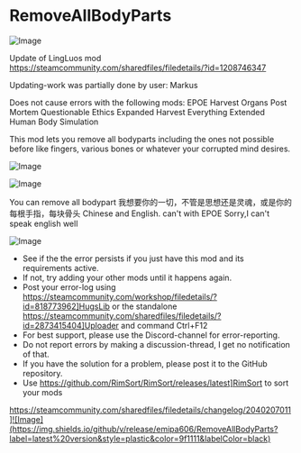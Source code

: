 # RemoveAllBodyParts

![Image](https://i.imgur.com/buuPQel.png)

Update of LingLuos mod
https://steamcommunity.com/sharedfiles/filedetails/?id=1208746347

Updating-work was partially done by user: Markus

Does not cause errors with the following mods:
EPOE
Harvest Organs Post Mortem
Questionable Ethics Expanded
Harvest Everything
Extended Human Body Simulation

This mod lets you remove all bodyparts including the ones not possible before like fingers, various bones or whatever your corrupted mind desires.

![Image](https://i.imgur.com/pufA0kM.png)

	
![Image](https://i.imgur.com/Z4GOv8H.png)


You can remove all bodypart
	我想要你的一切，不管是思想还是灵魂，或是你的每根手指，每块骨头
       Chinese and English.
can't with EPOE
Sorry,I can't speak english well


![Image](https://i.imgur.com/PwoNOj4.png)



-  See if the the error persists if you just have this mod and its requirements active.
-  If not, try adding your other mods until it happens again.
-  Post your error-log using https://steamcommunity.com/workshop/filedetails/?id=818773962]HugsLib or the standalone https://steamcommunity.com/sharedfiles/filedetails/?id=2873415404]Uploader and command Ctrl+F12
-  For best support, please use the Discord-channel for error-reporting.
-  Do not report errors by making a discussion-thread, I get no notification of that.
-  If you have the solution for a problem, please post it to the GitHub repository.
-  Use https://github.com/RimSort/RimSort/releases/latest]RimSort to sort your mods



https://steamcommunity.com/sharedfiles/filedetails/changelog/2040207011]![Image](https://img.shields.io/github/v/release/emipa606/RemoveAllBodyParts?label=latest%20version&style=plastic&color=9f1111&labelColor=black)

